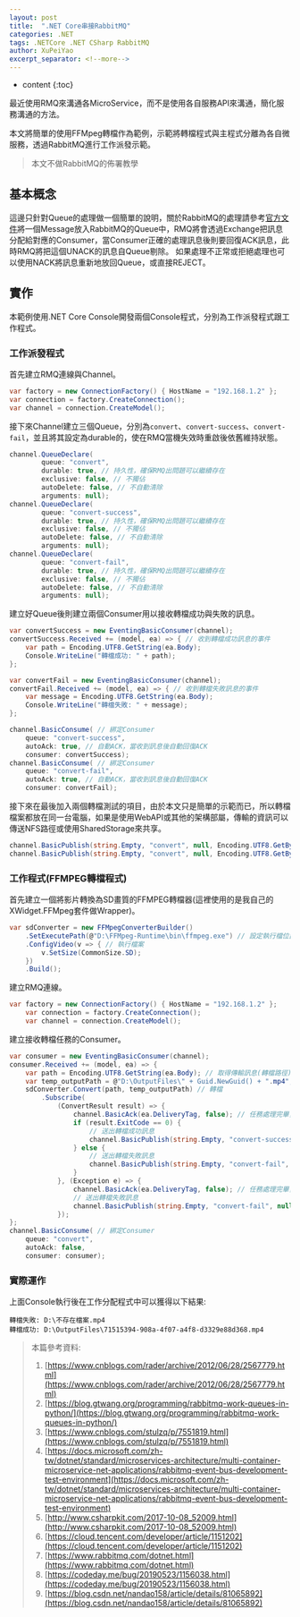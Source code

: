 ```yaml
---
layout: post
title:  ".NET Core串接RabbitMQ"
categories: .NET
tags: .NETCore .NET CSharp RabbitMQ
author: XuPeiYao
excerpt_separator: <!--more-->
---
```


- content
{:toc}

最近使用RMQ來溝通各MicroService，而不是使用各自服務API來溝通，簡化服務溝通的方法。

本文將簡單的使用FFMpeg轉檔作為範例，示範將轉檔程式與主程式分離為各自微服務，透過RabbitMQ進行工作派發示範。

<!--more-->

> 本文不做RabbitMQ的佈署教學

## 基本概念

這邊只針對Queue的處理做一個簡單的說明，關於RabbitMQ的處理請參考[官方文件](https://www.rabbitmq.com/documentation.html)將一個Message放入RabbitMQ的Queue中，RMQ將會透過Exchange把訊息分配給對應的Consumer，當Consumer正確的處理訊息後則要回復ACK訊息，此時RMQ將把這個UNACK的訊息自Queue剔除。
如果處理不正常或拒絕處理也可以使用NACK將訊息重新地放回Queue，或直接REJECT。

## 實作

本範例使用.NET Core Console開發兩個Console程式，分別為工作派發程式跟工作程式。

### 工作派發程式

首先建立RMQ連線與Channel。

```csharp
var factory = new ConnectionFactory() { HostName = "192.168.1.2" };
var connection = factory.CreateConnection();
var channel = connection.CreateModel();
```

接下來Channel建立三個Queue，分別為`convert`、`convert-success`、`convert-fail`，並且將其設定為durable的，使在RMQ當機失效時重啟後依舊維持狀態。

```csharp
channel.QueueDeclare(
        queue: "convert",
        durable: true, // 持久性，確保RMQ出問題可以繼續存在
        exclusive: false, // 不獨佔
        autoDelete: false, // 不自動清除
        arguments: null);
channel.QueueDeclare(
        queue: "convert-success",
        durable: true, // 持久性，確保RMQ出問題可以繼續存在
        exclusive: false, // 不獨佔
        autoDelete: false, // 不自動清除
        arguments: null);
channel.QueueDeclare(
        queue: "convert-fail",
        durable: true, // 持久性，確保RMQ出問題可以繼續存在
        exclusive: false, // 不獨佔
        autoDelete: false, // 不自動清除
        arguments: null);
```

建立好Queue後則建立兩個Consumer用以接收轉檔成功與失敗的訊息。

```csharp
var convertSuccess = new EventingBasicConsumer(channel);
convertSuccess.Received += (model, ea) => { // 收到轉檔成功訊息的事件
    var path = Encoding.UTF8.GetString(ea.Body);
    Console.WriteLine("轉檔成功: " + path);
};

var convertFail = new EventingBasicConsumer(channel);
convertFail.Received += (model, ea) => { // 收到轉檔失敗訊息的事件
    var message = Encoding.UTF8.GetString(ea.Body);
    Console.WriteLine("轉檔失敗: " + message);
};

channel.BasicConsume( // 綁定Consumer
    queue: "convert-success",
    autoAck: true, // 自動ACK，當收到訊息後自動回復ACK
    consumer: convertSuccess);
channel.BasicConsume( // 綁定Consumer
    queue: "convert-fail",
    autoAck: true, // 自動ACK，當收到訊息後自動回復ACK
    consumer: convertFail);
```

接下來在最後加入兩個轉檔測試的項目，由於本文只是簡單的示範而已，所以轉檔檔案都放在同一台電腦，如果是使用WebAPI或其他的架構部屬，傳輸的資訊可以傳送NFS路徑或使用SharedStorage來共享。

```csharp
channel.BasicPublish(string.Empty, "convert", null, Encoding.UTF8.GetBytes(@"D:\不存在檔案.mp4")); // 不存在的檔案，故意觸發轉檔失敗
channel.BasicPublish(string.Empty, "convert", null, Encoding.UTF8.GetBytes(@"D:\SampleFiles\SampleVideo_1280x720_10mb.mp4")); // 實際存在的檔案
```

### 工作程式(FFMPEG轉檔程式)

首先建立一個將影片轉換為SD畫質的FFMPEG轉檔器(這裡使用的是我自己的XWidget.FFMpeg套件做Wrapper)。

```csharp
var sdConverter = new FFMpegConverterBuilder()
    .SetExecutePath(@"D:\FFMpeg-Runtime\bin\ffmpeg.exe") // 設定執行檔位置
    .ConfigVideo(v => { // 執行檔案
        v.SetSize(CommonSize.SD);
    })
    .Build();
```

建立RMQ連線。

```csharp
var factory = new ConnectionFactory() { HostName = "192.168.1.2" };
    var connection = factory.CreateConnection();
    var channel = connection.CreateModel();
```

建立接收轉檔任務的Consumer。

```csharp
var consumer = new EventingBasicConsumer(channel);
consumer.Received += (model, ea) => {
    var path = Encoding.UTF8.GetString(ea.Body); // 取得傳輸訊息(轉檔路徑)
    var temp_outputPath = @"D:\OutputFiles\" + Guid.NewGuid() + ".mp4";
    sdConverter.Convert(path, temp_outputPath) // 轉檔
        .Subscribe(
            (ConvertResult result) => {
                channel.BasicAck(ea.DeliveryTag, false); // 任務處理完畢，剔除Queue
                if (result.ExitCode == 0) {
                    // 送出轉檔成功訊息
                    channel.BasicPublish(string.Empty, "convert-success", null, Encoding.UTF8.GetBytes(temp_outputPath));
                } else {
                    // 送出轉檔失敗訊息
                    channel.BasicPublish(string.Empty, "convert-fail", null, Encoding.UTF8.GetBytes(path));
                }
            }, (Exception e) => {
                channel.BasicAck(ea.DeliveryTag, false); // 任務處理完畢，剔除Queue
                // 送出轉檔失敗訊息
                channel.BasicPublish(string.Empty, "convert-fail", null, Encoding.UTF8.GetBytes(path + Environment.NewLine + e.ToString()));
            });
};
channel.BasicConsume( // 綁定Consumer
    queue: "convert",
    autoAck: false,
    consumer: consumer);
```

### 實際運作

上面Console執行後在工作分配程式中可以獲得以下結果:

```
轉檔失敗: D:\不存在檔案.mp4
轉檔成功: D:\OutputFiles\71515394-908a-4f07-a4f8-d3329e88d368.mp4
```

> 本篇參考資料:
> 1. [https://www.cnblogs.com/rader/archive/2012/06/28/2567779.html](https://www.cnblogs.com/rader/archive/2012/06/28/2567779.html)
> 2. [https://blog.gtwang.org/programming/rabbitmq-work-queues-in-python/](https://blog.gtwang.org/programming/rabbitmq-work-queues-in-python/)
> 3. [https://www.cnblogs.com/stulzq/p/7551819.html](https://www.cnblogs.com/stulzq/p/7551819.html)
> 4. [https://docs.microsoft.com/zh-tw/dotnet/standard/microservices-architecture/multi-container-microservice-net-applications/rabbitmq-event-bus-development-test-environment](https://docs.microsoft.com/zh-tw/dotnet/standard/microservices-architecture/multi-container-microservice-net-applications/rabbitmq-event-bus-development-test-environment)
> 5. [http://www.csharpkit.com/2017-10-08_52009.html](http://www.csharpkit.com/2017-10-08_52009.html)
> 6. [https://cloud.tencent.com/developer/article/1151202](https://cloud.tencent.com/developer/article/1151202)
> 7. [https://www.rabbitmq.com/dotnet.html](https://www.rabbitmq.com/dotnet.html)
> 8. [https://codeday.me/bug/20190523/1156038.html](https://codeday.me/bug/20190523/1156038.html)
> 9. [https://blog.csdn.net/nandao158/article/details/81065892](https://blog.csdn.net/nandao158/article/details/81065892)
